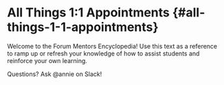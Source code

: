# All Things 1:1 Appointments {#all-things-1-1-appointments}

Welcome to the Forum Mentors Encyclopedia! Use this text as a reference to ramp up or refresh your knowledge of how to assist students and reinforce your own learning.

Questions? Ask @annie on Slack!
